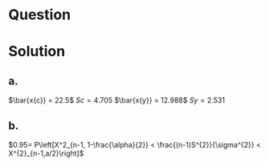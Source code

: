 # Question

# Solution
## a.
$\bar{x{c}} = 22.5$
$S{c} = 4.705$
$\bar{x{y}} = 12.988$
$S{y} = 2.531$

## b.
$0.95= P\left[X^2_{n-1, 1-\frac{\alpha}{2}} < \frac{(n-1)S^{2}}{\sigma^{2}} < X^{2}_{n-1,a/2}\right]$  
